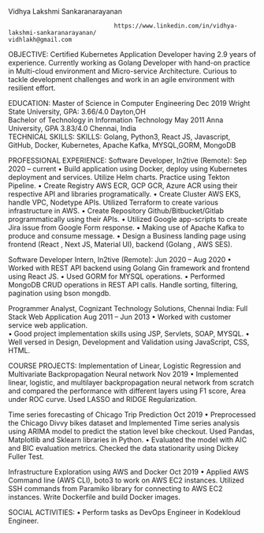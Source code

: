 Vidhya Lakshmi Sankaranarayanan

  
                                  https://www.linkedin.com/in/vidhya-lakshmi-sankaranarayanan/                                      	                                                                                                                                      vidhlakh@gmail.com
 
OBJECTIVE:
Certified Kubernetes Application Developer having 2.9 years of experience. Currently working as Golang Developer with hand-on practice in Multi-cloud environment and Micro-service Architecture. Curious to tackle development challenges and work in an agile environment with resilient effort. 

EDUCATION: 
Master of Science in Computer Engineering 							                                                                                   Dec 2019
Wright State University, GPA: 3.66/4.0			                                                                                              Dayton,OH                   
Bachelor of Technology in Information Technology						                                                                               May 2011
Anna University, GPA 3.83/4.0				   				                                                                                       Chennai, India	
TECHNICAL SKILLS: 
SKILLS:  Golang, Python3, React JS, Javascript, GitHub, Docker, Kubernetes, Apache Kafka, MYSQL,GORM, MongoDB

PROFESSIONAL EXPERIENCE:
Software Developer, In2tive (Remote):								                                                                              Sep 2020 – current
    • Build application using Docker, deploy using Kubernetes deployment and services. Utilize Helm charts. Practice using Tekton Pipeline.
    • Create Registry AWS ECR, GCP GCR, Azure ACR using their respective API and libraries programatically.
    • Create Cluster AWS EKS, handle VPC, Nodetype APIs. Utilized Terraform to create various infrastructure in AWS. 
    • Create Repository Github/Bitbucket/Gitlab programmatically using their APIs.
    • Utilized Google app-scripts to create Jira issue from Google Form response.
    • Making use of Apache Kafka to produce and consume message.
    • Design a Business landing page using frontend (React , Next JS, Material UI), backend (Golang , AWS SES).

Software Developer Intern, In2tive (Remote):						                                                                         Jun 2020 – Aug 2020
    • 	Worked with REST API backend using Golang Gin framework and frontend using React JS. 
    • 	Used GORM for MYSQL operations.
    • 	Performed MongoDB CRUD operations in REST API calls. Handle sorting, filtering, pagination using bson mongdb.

Programmer Analyst, Cognizant Technology Solutions, Chennai India:
Full Stack Web Application		        	 	       					                                                                       Aug 2011 – Jun 2013
    • Worked with customer service web application.  
    • Good project implementation skills using JSP, Servlets, SOAP, MYSQL. 
    • Well versed in Design, Development and Validation using JavaScript, CSS, HTML.
      
COURSE PROJECTS:
Implementation of Linear, Logistic Regression and Multivariate Backpropagation Neural network                                               Nov 2019
    • Implemented linear, logistic, and multilayer backpropagation neural network from scratch and compared the performance with different layers using F1 score, Area under ROC curve. Used LASSO and RIDGE Regularization.

Time series forecasting of Chicago Trip Prediction						                                                                              Oct 2019
    • Preprocessed the Chicago Divvy bikes dataset and Implemented Time series analysis using ARIMA model to predict the station level bike checkout. Used Pandas, Matplotlib and Sklearn libraries in Python. 
    • Evaluated the model with AIC and BIC evaluation metrics. Checked the data stationarity using Dickey Fuller Test.

Infrastructure Exploration using AWS and Docker							                                                                                Oct 2019
    • Applied AWS Command line (AWS CLI), boto3 to work on AWS EC2 instances. Utilized SSH commands from Paramiko library for connecting to AWS EC2 instances.  Write Dockerfile and build Docker images.

SOCIAL ACTIVITIES:
    • Perform tasks as DevOps Engineer in Kodekloud Engineer.
